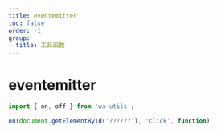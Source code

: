 ```yaml
---
title: eventemitter
toc: false
order: -1
group:
  title: 工具函数
---
```


# eventemitter

```typescript
import { on, off } from 'wa-utils';

on(document.getElementById('??????'), 'click', function)
```
